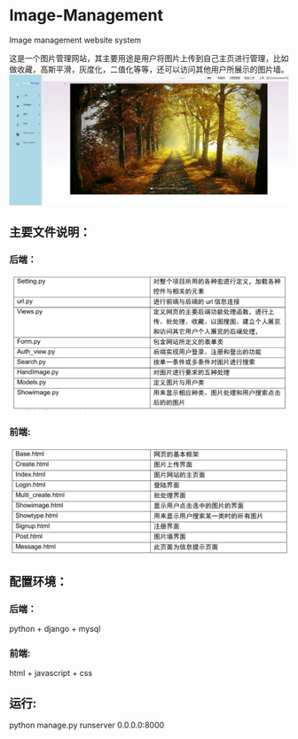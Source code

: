 # Image-Management
Image management website system

这是一个图片管理网站，其主要用途是用户将图片上传到自己主页进行管理，比如做收藏，高斯平滑，灰度化，二值化等等，还可以访问其他用户所展示的图片墙。
![图片说明1](https://github.com/chenchao15/Image-Management-/blob/master/src/forum/static/images/1.png)

## 主要文件说明：

### 后端：
![图片说明1](https://github.com/chenchao15/Image-Management-/blob/master/src/forum/static/images/2.jpg)

### 前端:
![图片说明1](https://github.com/chenchao15/Image-Management-/blob/master/src/forum/static/images/3.jpg)

## 配置环境：

### 后端：

python + django + mysql

### 前端:

html + javascript + css

## 运行:

python manage.py runserver 0.0.0.0:8000


